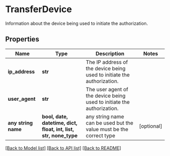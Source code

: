 # TransferDevice

Information about the device being used to initiate the authorization.

## Properties
Name | Type | Description | Notes
------------ | ------------- | ------------- | -------------
**ip_address** | **str** | The IP address of the device being used to initiate the authorization. | 
**user_agent** | **str** | The user agent of the device being used to initiate the authorization. | 
**any string name** | **bool, date, datetime, dict, float, int, list, str, none_type** | any string name can be used but the value must be the correct type | [optional]

[[Back to Model list]](../README.md#documentation-for-models) [[Back to API list]](../README.md#documentation-for-api-endpoints) [[Back to README]](../README.md)


